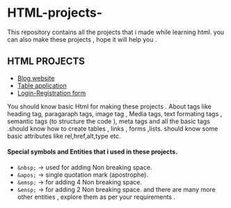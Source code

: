 # HTML-projects-
This repository contains all the projects that i made while learning html. you can also make these projects , hope it will help you .
<br>
## HTML PROJECTS 
* [Blog website](https://coruscating-piroshki-0b86f6.netlify.app/ "blog website using html")
* [Table application](https://stalwart-empanada-063fb6.netlify.app/ " HTML Tables")
* [Login-Registration form](https://coruscating-piroshki-0b86f6.netlify.app/ "Html Forms")

 You should know basic Html for making these projects . About tags like heading tag, paragaraph tags, image tag , Media tags, text formating tags , semantic tags (to structure the code ), meta tags  and all the basic tags .should know how to create tables , links , forms ,lists. should know some basic attributes like rel,href,alt,type etc.
#### Special symbols and Entities that i used in these projects.
- `&nbsp;` -> used for adding Non breaking space.
- `&apos;`  -> single quotation mark (apostrophe).
- `&emsp;` -> for adding 4 Non breaking space.
- `&ensp;` -> for adding 2 Non breaking space.
and there are many more other entities , explore them as per your requirements .
